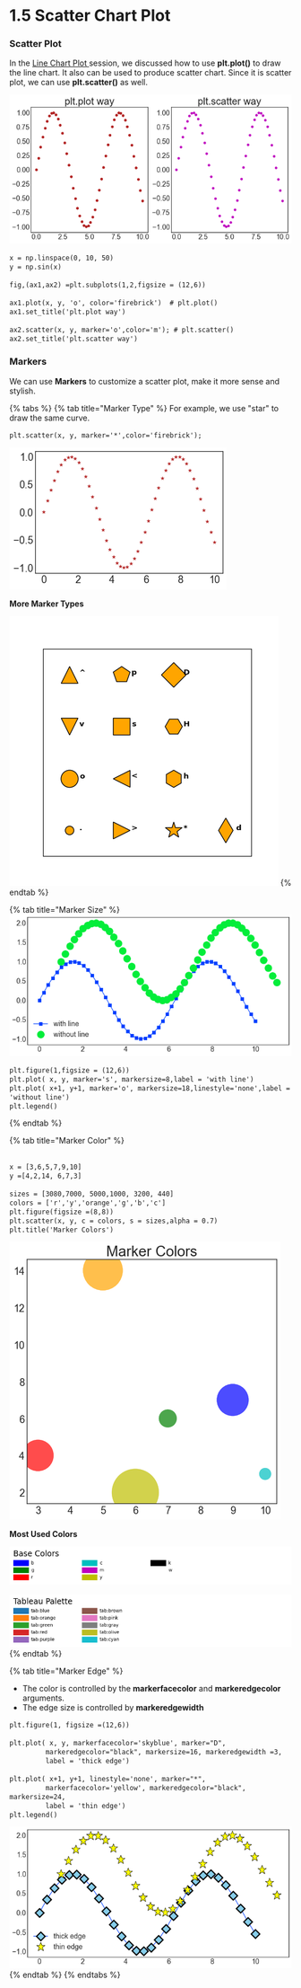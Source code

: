 # 1.5  Scatter Chart Plot

### Scatter Plot

In the [Line Chart Plot ](1.2-line-chart-plot.md)session,  we discussed  how to use **plt.plot\(\)** to draw the line chart.  It also can be used  to produce scatter chart. Since it is scatter plot, we can use **plt.scatter\(\)** as well. 

![Figure 1.5.1 Simple Scatter Chart](../../.gitbook/assets/download-1%20%281%29.png)

```text
x = np.linspace(0, 10, 50)
y = np.sin(x)

fig,(ax1,ax2) =plt.subplots(1,2,figsize = (12,6))

ax1.plot(x, y, 'o', color='firebrick')  # plt.plot()
ax1.set_title('plt.plot way')

ax2.scatter(x, y, marker='o',color='m'); # plt.scatter()
ax2.set_title('plt.scatter way')
```

### Markers

We can use **Markers** to customize a scatter plot, make it more sense and stylish.

{% tabs %}
{% tab title="Marker Type" %}
For example, we use  "star" to draw the same curve.

```text
plt.scatter(x, y, marker='*',color='firebrick');
```

![Figure 1.5.3 Star Scatter Plot](../../.gitbook/assets/star-scatter.png)

**More Marker Types**

![Figure 1.5.4 More Marker Types](../../.gitbook/assets/131_custom_matplotlib_scatterplot2.png)
{% endtab %}

{% tab title="Marker Size" %}
![Figure 1.5.5 Marker Size Example](../../.gitbook/assets/download%20%284%29.png)

```text
plt.figure(1,figsize = (12,6))
plt.plot( x, y, marker='s', markersize=8,label = 'with line')
plt.plot( x+1, y+1, marker='o', markersize=18,linestyle='none',label = 'without line')
plt.legend()
```
{% endtab %}

{% tab title="Marker Color" %}
```text

x = [3,6,5,7,9,10]
y =[4,2,14, 6,7,3]

sizes = [3080,7000, 5000,1000, 3200, 440]
colors = ['r','y','orange','g','b','c']
plt.figure(figsize =(8,8))
plt.scatter(x, y, c = colors, s = sizes,alpha = 0.7)
plt.title('Marker Colors')
```

![Figure 1.5.6  Marker Colors](../../.gitbook/assets/download-1%20%282%29.png)

**Most Used Colors**

![Figure 1.5.7  Base Colors](../../.gitbook/assets/sphx_glr_named_colors_001.webp)

![Figure 1.5.8 Tableau Palette  Colors](../../.gitbook/assets/sphx_glr_named_colors_002.webp)
{% endtab %}

{% tab title="Marker Edge" %}
* The color is controlled by the **markerfacecolor** and **markeredgecolor** arguments. 
* The edge size is controlled by **markeredgewidth**

```text
plt.figure(1, figsize =(12,6))

plt.plot( x, y, markerfacecolor='skyblue', marker="D", 
         markeredgecolor="black", markersize=16, markeredgewidth =3,
         label = 'thick edge')
         
plt.plot( x+1, y+1, linestyle='none', marker="*", 
         markerfacecolor='yellow', markeredgecolor="black", markersize=24,
         label = 'thin edge')
plt.legend()
```

![Figure 1.5.9 Marker Edge](../../.gitbook/assets/download%20%282%29.png)
{% endtab %}
{% endtabs %}







